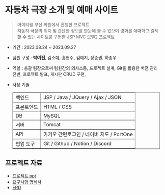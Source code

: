 # 자동차 극장 소개 및 예매 사이트 

> 아이티윌 부산 학원에서 진행한 프로젝트<br>
> 자동차 극장의 위치 및 간단한 정보를 한눈에 볼 수 있으며 영화를 예매하고 결제할 수 있는 사이트를 구현한 JSP MVC 모델2 프로젝트

- 기간 : 2023.08.24 ~ 2023.09.27
- 팀원 구성 : <b>박여진</b>, 김소예, 홍현주, 김예지, 장승권, 하종우
- 역할 : 총괄 팀장으로써 팀원간의 의사소통, 프로젝트 설계, Git을 활용한 버전 관리 전반, 프로젝트 발표, 게시판 CRUD 구현,
- 사용 기술

  <table border = 1>
     <tr>
        <td>백엔드 </td>
        <td> JSP / Java / JQuery / Ajax / JSON  </td>
     </tr>
     <tr>
        <td>프론트엔드 </td>
        <td> HTML / CSS  </td>
     </tr>
     <tr>
        <td>DB </td>
        <td> MySQL  </td>
     </tr>
     <tr>
        <td>서버 </td>
        <td> Tomcat </td>
     </tr>
     <tr>
        <td>API </td>
        <td> 카카오 간편로그인 / 네이버 지도 / PortOne </td>
     </tr>
     <tr>
        <td>협업 도구 </td>
        <td> Git / Github / Notion / Discord  </td>
     </tr>
  </table>
   

## 프로젝트 자료 
- [프로젝트 ppt](https://drive.google.com/file/d/15zxT7guDY57XbQDC7Om5K1Oddz8oPTxv/view?usp=sharing)
- [요구사항 명세서](https://docs.google.com/spreadsheets/d/121b-0Syd5_DSfEWAOKdMIVIs-jJyTUfOhzT2vW8vjnA/edit?usp=sharing)
- [ERD](https://drive.google.com/file/d/1CpGhDHFUAILwhrDFHKbwBACwU4BPW9W9/view?usp=sharing)


